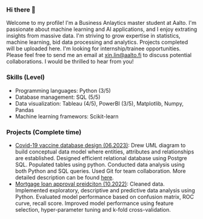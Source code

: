 ### Hi there 👋
Welcome to my profile! I'm a Business Anlaytics master student at Aalto. I'm passionate about machine learning and AI applications, and I enjoy extrating insights from massive data. I'm striving to grow expertise in statistics, machine learning, bid data processing and analytics. Projects completed will be uploaded here. I'm looking for internship/trainee opportunities. Please feel free to send me an email at xin.lin@aalto.fi to discuss potential collaborations. I would be thrilled to hear from you!

### Skills (Level)
* Programming languages: Python (3/5)
* Database management: SQL (5/5)
* Data visualization: Tableau (4/5), PowerBI (3/5), Matplotlib, Numpy, Pandas
* Machine learning framewors: Scikit-learn

### Projects (Complete time)
* [Covid-19 vaccine database design (06.2023)](https://github.com/xin4869/covid-19-vaccine-database-design):
Drew UML diagram to build conceptual data model where entities, attributes and relationships are established. Designed efficient relational database using Postgre SQL. Populated tables using python. Conducted data analysis using both Python and SQL queries. Used Git for team collaboration. More detailed description can be found [here](https://github.com/xin4869/covid-19-vaccine-database-design/blob/eea6e5a8f0fe02da0e7cba669d3d3247a33b1964/README.md).
* [Mortgage loan approval preidciton (10.2022)](https://github.com/xin4869/mortgage-loan-approaval-prediction):
Cleaned data. Implemented exploratory, descriptive and predictive data analysis using Python. Evaluated model performance based on confusion matrix, ROC curve, recall score. Improved model performance using feature selection, hyper-parameter tuning and k-fold cross-validation. 

